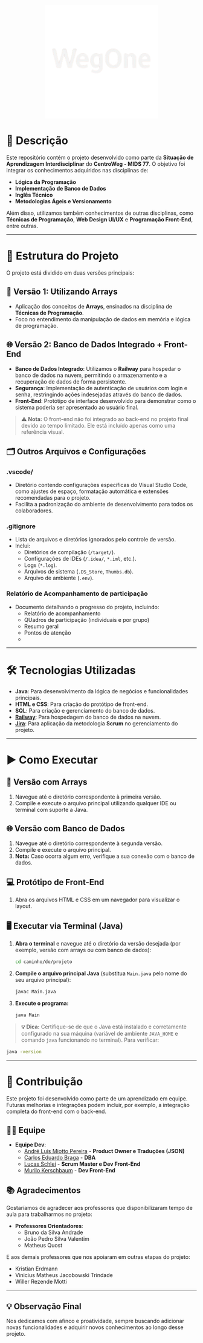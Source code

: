 
<p align="center">
  <img src="/versao final/frontend/imagens/logoTransparente.png" alt="Logo do Projeto" width="300">
</p>

# 📝 Descrição
Este repositório contém o projeto desenvolvido como parte da **Situação de Aprendizagem Interdisciplinar** do **CentroWeg - MIDS 77**. O objetivo foi integrar os conhecimentos adquiridos nas disciplinas de:

- **Lógica da Programação**
- **Implementação de Banco de Dados**
- **Inglês Técnico**
- **Metodologias Ágeis e Versionamento**

Além disso, utilizamos também conhecimentos de outras disciplinas, como **Técnicas de Programação**, **Web Design UI/UX** e **Programação Front-End**, entre outras.

---

# 📂 Estrutura do Projeto

O projeto está dividido em duas versões principais:

## 🧮 Versão 1: Utilizando Arrays
- Aplicação dos conceitos de **Arrays**, ensinados na disciplina de **Técnicas de Programação**.
- Foco no entendimento da manipulação de dados em memória e lógica de programação.

## 🌐 Versão 2: Banco de Dados Integrado + Front-End
- **Banco de Dados Integrado**: Utilizamos o **Railway** para hospedar o banco de dados na nuvem, permitindo o armazenamento e a recuperação de dados de forma persistente.
- **Segurança**: Implementação de autenticação de usuários com login e senha, restringindo ações indesejadas através do banco de dados.
- **Front-End**: Protótipo de interface desenvolvido para demonstrar como o sistema poderia ser apresentado ao usuário final.

> **⚠ Nota:** O front-end não foi integrado ao back-end no projeto final devido ao tempo limitado. Ele está incluído apenas como uma referência visual.

## 🗂️ Outros Arquivos e Configurações

### .vscode/
- Diretório contendo configurações específicas do Visual Studio Code, como ajustes de espaço, formatação automática e extensões recomendadas para o projeto.
- Facilita a padronização do ambiente de desenvolvimento para todos os colaboradores.

### .gitignore
- Lista de arquivos e diretórios ignorados pelo controle de versão.
- Inclui:
  - Diretórios de compilação (`/target/`).
  - Configurações de IDEs (`/.idea/`, `*.iml`, etc.).
  - Logs (`*.log`).
  - Arquivos de sistema (`.DS_Store`, `Thumbs.db`).
  - Arquivo de ambiente (`.env`).

### Relatório de Acompanhamento de participação
- Documento detalhando o progresso do projeto, incluindo:
  - Relatório de acompanhamento
  - QUadros de participação (individuais e por grupo)
  - Resumo geral
  - Pontos de atenção
  - 

---

# 🛠️ Tecnologias Utilizadas

- **Java**: Para desenvolvimento da lógica de negócios e funcionalidades principais.
- **HTML e CSS**: Para criação do protótipo de front-end.
- **SQL**: Para criação e gerenciamento do banco de dados.
- **[Railway](https://railway.com/)**: Para hospedagem do banco de dados na nuvem.
- **[Jira](https://wegone.atlassian.net/jira/software/projects/SCRUM/summary)**: Para aplicação da metodologia **Scrum** no gerenciamento do projeto.

---

# ▶️ Como Executar

## 🧮 **Versão com Arrays**
1. Navegue até o diretório correspondente à primeira versão.
2. Compile e execute o arquivo principal utilizando qualquer IDE ou terminal com suporte a Java.

## 🌐 **Versão com Banco de Dados**
1. Navegue até o diretório correspondente à segunda versão.
2. Compile e execute o arquivo principal.
3. **Nota:** Caso ocorra algum erro, verifique a sua conexão com o banco de dados.

## 💻 **Protótipo de Front-End**
1. Abra os arquivos HTML e CSS em um navegador para visualizar o layout.

## 🖥️ **Executar via Terminal (Java)**
1. **Abra o terminal** e navegue até o diretório da versão desejada (por exemplo, versão com arrays ou com banco de dados):
   ```bash
   cd caminho/do/projeto
   ```

2. **Compile o arquivo principal Java** (substitua `Main.java` pelo nome do seu arquivo principal):
   ```bash
   javac Main.java
   ```

3. **Execute o programa:**
   ```bash
   java Main
   ```

> **💡 Dica:** Certifique-se de que o Java está instalado e corretamente configurado na sua máquina (variável de ambiente `JAVA_HOME` e comando `java` funcionando no terminal). Para verificar:
   ```bash
   java -version
   ```

---

# 🤝 Contribuição

Este projeto foi desenvolvido como parte de um aprendizado em equipe. Futuras melhorias e integrações podem incluir, por exemplo, a integração completa do front-end com o back-end.

## 👨‍💻 **Equipe**
- **Equipe Dev**:
  - <a href="https://github.com/andrMiotto" target="_blank">André Luis Miotto Pereira</a> - **Product Owner e Traduções (JSON)**
  - <a href="https://github.com/CaduBraga" target="_blank">Carlos Eduardo Braga</a> - **DBA**
  - <a href="https://github.com/lucasschlei" target="_blank">Lucas Schlei</a> - **Scrum Master e Dev Front-End**
  - <a href="https://github.com/Murilo2901" target="_blank">Murilo Kerschbaum</a> - **Dev Front-End**

## 📚 **Agradecimentos**
Gostaríamos de agradecer aos professores que disponibilizaram tempo de aula para trabalharmos no projeto:

- **Professores Orientadores**:
  - Bruno da Silva Andrade
  - João Pedro Silva Valentim
  - Matheus Quost

E aos demais professores que nos apoiaram em outras etapas do projeto:

- Kristian Erdmann 
- Vinicius Matheus Jacobowski Trindade
- Willer Rezende Motti

---

## 💡 Observação Final

Nos dedicamos com afinco e proatividade, sempre buscando adicionar novas funcionalidades e adquirir novos conhecimentos ao longo desse projeto.
